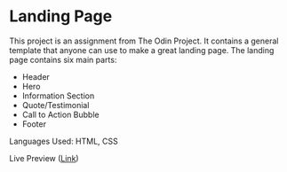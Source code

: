 # Landing Page
This project is an assignment from The Odin Project. It contains a general template that anyone can use to make a great landing page.
The landing page contains six main parts:  
- Header
- Hero
- Information Section
- Quote/Testimonial
- Call to Action Bubble
- Footer

Languages Used: HTML, CSS

Live Preview ([Link](https://kyeung36220.github.io/landing-page/))
